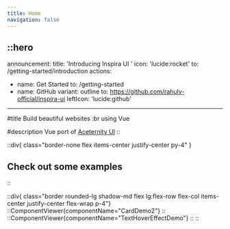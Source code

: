 ```yaml
---
title: Home
navigation: false
---
```


::hero
---
announcement:
  title: 'Introducing Inspira UI '
  icon: 'lucide:rocket'
  to: /getting-started/introduction
actions:
  - name: Get Started
    to: /getting-started
  - name: GitHub
    variant: outline
    to: https://github.com/rahulv-official/inspira-ui
    leftIcon: 'lucide:github'
---

#title
Build beautiful websites :br  using Vue

#description
Vue port of [Aceternity UI](https://ui.aceternity.com)
::

::div{ class="border-none flex items-center justify-center py-4" }
  ## Check out some examples
::

::div{ class="border rounded-lg shadow-md flex lg:flex-row flex-col items-center justify-center flex-wrap p-4"}
  ::ComponentViewer{componentName="CardDemo2"}
  ::
  ::ComponentViewer{componentName="TextHoverEffectDemo"}
  ::
::